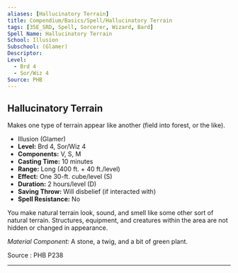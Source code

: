 ```yaml
---
aliases: [Hallucinatory Terrain]
title: Compendium/Basics/Spell/Hallucinatory Terrain
tags: [35E_SRD, Spell, Sorcerer, Wizard, Bard]
Spell Name: Hallucinatory Terrain
School: Illusion
Subschool: (Glamer)
Descriptor: 
Level:
  - Brd 4
  - Sor/Wiz 4
Source: PHB
---
```



## Hallucinatory Terrain

Makes one type of terrain appear like another (field into forest, or the like).

*   Illusion (Glamer)
*   **Level:** Brd 4, Sor/Wiz 4
*   **Components:** V, S, M
*   **Casting Time:** 10 minutes
*   **Range:** Long (400 ft. + 40 ft./level)
*   **Effect:** One 30-ft. cube/level (S)
*   **Duration:** 2 hours/level (D)
*   **Saving Throw:** Will disbelief (if interacted with)
*   **Spell Resistance:** No

<p>You make natural terrain look, sound, and smell like some other sort of natural terrain. Structures, equipment, and creatures within the area are not hidden or changed in appearance.</p><p><i>Material Component:</i> A stone, a twig, and a bit of green plant.</p>

Source : PHB P238

---
